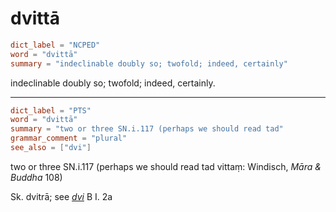 # dvittā

``` toml
dict_label = "NCPED"
word = "dvittā"
summary = "indeclinable doubly so; twofold; indeed, certainly"
```

indeclinable doubly so; twofold; indeed, certainly.

--------------------

``` toml
dict_label = "PTS"
word = "dvittā"
summary = "two or three SN.i.117 (perhaps we should read tad"
grammar_comment = "plural"
see_also = ["dvi"]
```

two or three SN.i.117 (perhaps we should read tad vittaṃ: Windisch, *Māra & Buddha* 108)

Sk. dvitrā; see *[dvi](dvi.md)* B I. 2a

